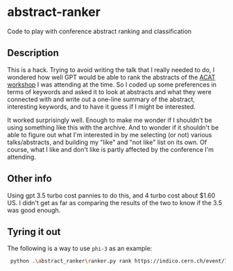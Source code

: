 # abstract-ranker
Code to play with conference abstract ranking and classification

## Description

This is a hack. Trying to avoid writing the talk that I really needed to do, I wondered how well GPT would be able to rank the abstracts of the [ACAT workshop](https://indico.cern.ch/event/1330797) I was attending at the time. So I coded up some preferences in terms of keywords and asked it to look at abstracts and what they were connected with and write out a one-line summary of the abstract, interesting keywords, and to have it guess if I might be interested.

It worked surprisingly well. Enough to make me wonder if I shouldn't be using something like this with the archive. And to wonder if it shouldn't be able to figure out what I'm interested in by me selecting (or not) various talks/abstracts, and building my "like" and "not like" list on its own. Of course, what I like and don't like is partly affected by the conference I'm attending.

## Other info

Using gpt 3.5 turbo cost pannies to do this, and 4 turbo cost about $1.60 US. I didn't get as far as comparing the results of the two to know if the 3.5 was good enough.

## Tyring it out

The following is a way to use `phi-3` as an example:

```bash
 python .\abstract_ranker\ranker.py rank https://indico.cern.ch/event/1330797/contributions --model phi3-mini -v
```
